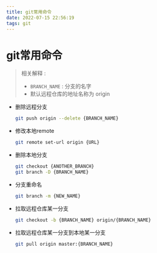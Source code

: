 ```yaml
---
title: git常用命令
date: 2022-07-15 22:56:19
tags: git
---
```


# git常用命令

> 相关解释 :
>
> - `BRANCH_NAME` : 分支的名字
> - 默认远程仓库的地址名称为 origin

- 删除远程分支

  ```bash
  git push origin --delete {BRANCH_NAME}
  ```

- 修改本地remote

  ```bash
  git remote set-url origin {URL}
  ```

- 删除本地分支

  ```bash
  git checkout {ANOTHER_BRANCH}
  git branch -D {BRANCH_NAME}
  ```

- 分支重命名

  ```bash
  git branch -m {NEW_NAME}
  ```

- 拉取远程仓库某一分支

  ```bash
  git checkout -b {BRANCH_NAME} origin/{BRANCH_NAME}
  ```

- 拉取远程仓库某一分支到本地某一分支

  ```bash
  git pull origin master:{BRANCH_NAME}
  ```